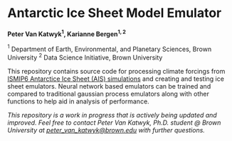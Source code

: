 # Antarctic Ice Sheet Model Emulator  

**Peter Van Katwyk$^{1}$, Karianne Bergen$^{1,2}$**

$^{1}$ Department of Earth, Environmental, and Planetary Sciences, Brown University
$^{2}$ Data Science Initiative, Brown University

This repository contains source code for processing climate forcings from [ISMIP6 Antarctice Ice Sheet (AIS) simulations](https://app.globus.org/file-manager?origin_id=ad1a6ed8-4de0-4490-93a9-8258931766c7&origin_path=%2FAIS%2F) and creating and testing ice sheet emulators. Neural network based emulators can be trained and compared to traditional gaussian process emulators along with other functions to help aid in analysis of performance.

*This repository is a work in progress that is actively being updated and improved. Feel free to contact Peter Van Katwyk, Ph.D. student @ Brown University at peter_van_katwyk@brown.edu with further questions.*
